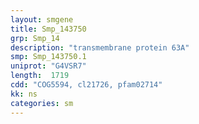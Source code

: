 ```yaml
---
layout: smgene
title: Smp_143750
grp: Smp_14
description: "transmembrane protein 63A"
smp: Smp_143750.1
uniprot: "G4VSR7"
length:  1719
cdd: "COG5594, cl21726, pfam02714"
kk: ns
categories: sm
---
```

